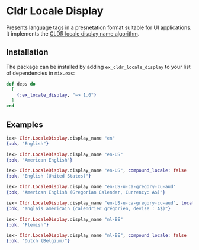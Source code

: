 # Cldr Locale Display

Presents language tags in a presnetation format suitable for UI applications.
It implements the [CLDR locale display name algorithm](https://unicode-org.github.io/cldr/ldml/tr35-general.html#locale_display_name_algorithm).

## Installation

The package can be installed by adding `ex_cldr_locale_display` to your list of dependencies in `mix.exs`:

```elixir
def deps do
  [
    {:ex_locale_display, "~> 1.0"}
  ]
end
```

## Examples

```elixir
iex> Cldr.LocaleDisplay.display_name "en"
{:ok, "English"}

iex> Cldr.LocaleDisplay.display_name "en-US"
{:ok, "American English"}

iex> Cldr.LocaleDisplay.display_name "en-US", compound_locale: false
{:ok, "English (United States)"}

iex> Cldr.LocaleDisplay.display_name "en-US-u-ca-gregory-cu-aud"
{:ok, "American English (Gregorian Calendar, Currency: A$)"}

iex> Cldr.LocaleDisplay.display_name "en-US-u-ca-gregory-cu-aud", locale: "fr"
{:ok, "anglais américain (calendrier grégorien, devise : A$)"}

iex> Cldr.LocaleDisplay.display_name "nl-BE"
{:ok, "Flemish"}

iex> Cldr.LocaleDisplay.display_name "nl-BE", compound_locale: false
{:ok, "Dutch (Belgium)"}
```